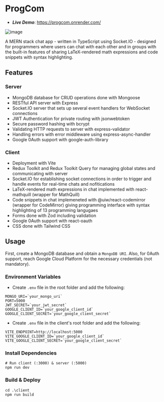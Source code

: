 # ProgCom #
* ***Live Demo***: https://progcom.onrender.com/

![image](https://github.com/lior-ashkenazi/progcom/assets/72506071/cc69932c-b523-44ba-88db-9b95a5e0af27)

A MERN stack chat app - written in TypeScript using Socket.IO - designed for programmers where users can chat with each other and in groups with the built-in features of sharing LaTeX-rendered math expressions and code snippets with syntax highlighting.

## Features ##
### Server ###
* MongoDB database for CRUD operations done with Mongoose
* RESTful API server with Express
* Socket.IO server that sets up several event handlers for WebSocket connections
* JWT Authentication for private routing with jsonwebtoken
* Secure password hashing with bcrypt
* Validating HTTP requests to server with express-validator
* Handling errors with error middleware using express-async-handler
* Google 0Auth support with google-auth-library

### Client ###
* Deployment with Vite
* Redux Toolkit and Redux Toolkit Query for managing global states and communicating with server
* Socket.IO for establishing socket connections in order to trigger and handle events for real-time chats and nofitications
* LaTeX-rendered math expressions in chat implemented with react-mathquill (wrapper for MathQuill)
* Code snippets in chat implemeneted with @uiw/react-codemirror (wrapper for CodeMirror) giving programming interface with syntax highlighting of 13 programming langugaes
* Forms done with Zod including validation
* Google 0Auth support with react-oauth
* CSS done with Tailwind CSS

## Usage ## 
First, create a MongoDB database and obtain a `MongoDB URI`. Also, for 0Auth support, reach Google Cloud Platform for the necessary credentials (not mandatory).
### Environment Variables ###
* Create `.env` file in the root folder and add the following:
```NODE_ENV=development
MONGO_URI=`your_mongo_uri`
PORT=5000
JWT_SECRET=`your_jwt_secret`
GOOGLE_CLIENT_ID=`your_google_client_id`
GOOGLE_CLIENT_SECRET=`your_google_client_secret`
  ```
* Create `.env` file in the client's root folder and add the following:
```VITE_NODE_ENV=development
VITE_ENDPOINT=http://localhost:5000
VITE_GOOGLE_CLIENT_ID=`your_google_client_id`
VITE_GOOGLE_CLIENT_SECRET=`your_google_client_secret`
  ```
### Install Dependencies ###
```
# Run client (:3000) & server (:5000)
npm run dev
```
### Build & Deploy ###
```
cd .\client
npm run build
```
